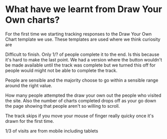 # What have we learnt from Draw Your Own charts?

For the first time we starting tracking responses to the Draw Your Own Chart template we use. These templates are used where we think curiosity are 



Difficult to finish. Only 1/? of people complete it to the end. Is this because it's hard to make the last point. We had a version where the button wouldn't be made available until the track was complete but we turned this off for people would might not be able to complete the track. 



People are sensible and the majority choose to go within a sensible range around the right value.



How many people attempted the draw your own out the people who visited the site. Also the number of charts completed drops off as your go down the page showing that people aren't so willing to scroll.



The track skips if you move your mouse of finger really quicky once it's drawn for the first time.





1/3 of visits are from mobile including tablets